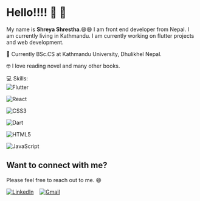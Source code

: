 # Hello!!!! :wave: :wave:

My name is **Shreya Shrestha**.:smile::smile: I am front end developer from Nepal. I am currently living in Kathmandu. 
I am currently working on flutter projects and web development.

:book: Currently BSc.CS at Kathmandu University, Dhulikhel Nepal.

:nerd_face: I love reading novel and many other books. 

:computer: Skills: 
<br/>
![Flutter](https://img.shields.io/badge/Flutter-%2302569B.svg?style=for-the-badge&logo=Flutter&logoColor=white) 

![React](https://img.shields.io/badge/react-%2320232a.svg?style=for-the-badge&logo=react&logoColor=%2361DAFB)

![CSS3](https://img.shields.io/badge/css3-%231572B6.svg?style=for-the-badge&logo=css3&logoColor=white)

![Dart](https://img.shields.io/badge/dart-%230175C2.svg?style=for-the-badge&logo=dart&logoColor=white)

![HTML5](https://img.shields.io/badge/html5-%23E34F26.svg?style=for-the-badge&logo=html5&logoColor=white)

![JavaScript](https://img.shields.io/badge/javascript-%23323330.svg?style=for-the-badge&logo=javascript&logoColor=%23F7DF1E)



## Want to connect with me?

Please feel free to reach out to me. :smile:

[![LinkedIn](https://img.shields.io/badge/Shreya_Shrestha-%230077B5.svg?style=for-the-badge&logo=linkedin&logoColor=white)](https://www.linkedin.com/in/shreya-shrestha-a66a3719a/)&nbsp; &nbsp; [![Gmail](https://img.shields.io/badge/shreya2057@gmail.com-D14836?style=for-the-badge&logo=gmail&logoColor=white)](mailto:shreya2057@gmail.com)
 